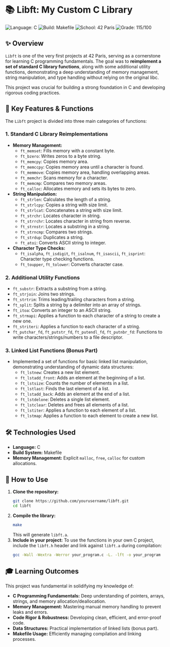 # 📚 Libft: My Custom C Library

![Language: C](https://img.shields.io/badge/Language-C-blue.svg)
![Build: Makefile](https://img.shields.io/badge/Build-Makefile-green.svg)
![School: 42 Paris](https://img.shields.io/badge/School-42_Paris-orange.svg)
![Grade: 115/100](https://img.shields.io/badge/Grade-125/100-brightgreen.svg)

## ✨ Overview

`Libft` is one of the very first projects at 42 Paris, serving as a cornerstone for learning C programming fundamentals. The goal was to **reimplement a set of standard C library functions**, along with some additional utility functions, demonstrating a deep understanding of memory management, string manipulation, and type handling without relying on the original libc.

This project was crucial for building a strong foundation in C and developing rigorous coding practices.

## 🌟 Key Features & Functions

The `Libft` project is divided into three main categories of functions:

### **1. Standard C Library Reimplementations**

*   **Memory Management:**
    *   `ft_memset`: Fills memory with a constant byte.
    *   `ft_bzero`: Writes zeros to a byte string.
    *   `ft_memcpy`: Copies memory area.
    *   `ft_memccpy`: Copies memory area until a character is found.
    *   `ft_memmove`: Copies memory area, handling overlapping areas.
    *   `ft_memchr`: Scans memory for a character.
    *   `ft_memcmp`: Compares two memory areas.
    *   `ft_calloc`: Allocates memory and sets its bytes to zero.
*   **String Manipulation:**
    *   `ft_strlen`: Calculates the length of a string.
    *   `ft_strlcpy`: Copies a string with size limit.
    *   `ft_strlcat`: Concatenates a string with size limit.
    *   `ft_strchr`: Locates character in string.
    *   `ft_strrchr`: Locates character in string from reverse.
    *   `ft_strnstr`: Locates a substring in a string.
    *   `ft_strncmp`: Compares two strings.
    *   `ft_strdup`: Duplicates a string.
    *   `ft_atoi`: Converts ASCII string to integer.
*   **Character Type Checks:**
    *   `ft_isalpha`, `ft_isdigit`, `ft_isalnum`, `ft_isascii`, `ft_isprint`: Character type checking functions.
    *   `ft_toupper`, `ft_tolower`: Converts character case.

### **2. Additional Utility Functions**

*   `ft_substr`: Extracts a substring from a string.
*   `ft_strjoin`: Joins two strings.
*   `ft_strtrim`: Trims leading/trailing characters from a string.
*   `ft_split`: Splits a string by a delimiter into an array of strings.
*   `ft_itoa`: Converts an integer to an ASCII string.
*   `ft_strmapi`: Applies a function to each character of a string to create a new one.
*   `ft_striteri`: Applies a function to each character of a string.
*   `ft_putchar_fd`, `ft_putstr_fd`, `ft_putendl_fd`, `ft_putnbr_fd`: Functions to write characters/strings/numbers to a file descriptor.

### **3. Linked List Functions (Bonus Part)**

*   Implemented a set of functions for basic linked list manipulation, demonstrating understanding of dynamic data structures:
    *   `ft_lstnew`: Creates a new list element.
    *   `ft_lstadd_front`: Adds an element at the beginning of a list.
    *   `ft_lstsize`: Counts the number of elements in a list.
    *   `ft_lstlast`: Finds the last element of a list.
    *   `ft_lstadd_back`: Adds an element at the end of a list.
    *   `ft_lstdelone`: Deletes a single list element.
    *   `ft_lstclear`: Deletes and frees all elements of a list.
    *   `ft_lstiter`: Applies a function to each element of a list.
    *   `ft_lstmap`: Applies a function to each element to create a new list.

## 🛠️ Technologies Used

*   **Language:** C
*   **Build System:** Makefile
*   **Memory Management:** Explicit `malloc`, `free`, `calloc` for custom allocations.

## 🚀 How to Use

1.  **Clone the repository:**
    ```bash
    git clone https://github.com/yourusername/libft.git
    cd libft
    ```
2.  **Compile the library:**
    ```bash
    make
    ```
    This will generate `libft.a`.
3.  **Include in your project:**
    To use the functions in your own C project, include the `libft.h` header and link against `libft.a` during compilation:
    ```bash
    gcc -Wall -Wextra -Werror your_program.c -L. -lft -o your_program
    ```

## 🎓 Learning Outcomes

This project was fundamental in solidifying my knowledge of:

*   **C Programming Fundamentals:** Deep understanding of pointers, arrays, strings, and memory allocation/deallocation.
*   **Memory Management:** Mastering manual memory handling to prevent leaks and errors.
*   **Code Rigor & Robustness:** Developing clean, efficient, and error-proof code.
*   **Data Structures:** Practical implementation of linked lists (bonus part).
*   **Makefile Usage:** Efficiently managing compilation and linking processes.

